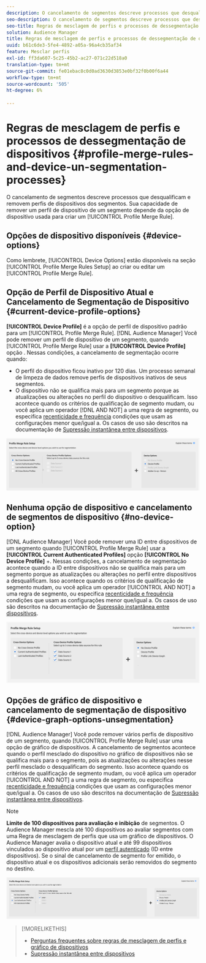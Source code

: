 ```yaml
---
description: O cancelamento de segmentos descreve processos que desqualificam e removem perfis de dispositivos dos segmentos. Sua capacidade de remover um perfil de dispositivo de um segmento depende da opção de dispositivo usada para criar uma Regra de mesclagem de perfis.
seo-description: O cancelamento de segmentos descreve processos que desqualificam e removem perfis de dispositivos dos segmentos. Sua capacidade de remover um perfil de dispositivo de um segmento depende da opção de dispositivo usada para criar uma Regra de mesclagem de perfis.
seo-title: Regras de mesclagem de perfis e processos de dessegmentação de dispositivos
solution: Audience Manager
title: Regras de mesclagem de perfis e processos de dessegmentação de dispositivos
uuid: b61c6de3-5fe4-4892-a05a-96a4cb35af34
feature: Mesclar perfis
exl-id: ff3da607-5c25-45b2-ac27-071c22d518a0
translation-type: tm+mt
source-git-commit: fe01ebac8c0d0ad3630d3853e0bf32f0b00f6a44
workflow-type: tm+mt
source-wordcount: '505'
ht-degree: 6%

---
```


# Regras de mesclagem de perfis e processos de dessegmentação de dispositivos {#profile-merge-rules-and-device-un-segmentation-processes}

O cancelamento de segmentos descreve processos que desqualificam e removem perfis de dispositivos dos segmentos. Sua capacidade de remover um perfil de dispositivo de um segmento depende da opção de dispositivo usada para criar um [!UICONTROL Profile Merge Rule].

## Opções de dispositivo disponíveis {#device-options}

Como lembrete, [!UICONTROL Device Options] estão disponíveis na seção [!UICONTROL Profile Merge Rules Setup] ao criar ou editar um [!UICONTROL Profile Merge Rule].

## Opção de Perfil de Dispositivo Atual e Cancelamento de Segmentação de Dispositivo {#current-device-profile-options}

**[!UICONTROL Device Profile]** é a opção de perfil de dispositivo padrão para um  [!UICONTROL Profile Merge Rule]. [!DNL Audience Manager] Você pode remover um perfil de dispositivo de um segmento, quando  [!UICONTROL Profile Merge Rule] usar a  **[!UICONTROL Device Profile]** opção . Nessas condições, a cancelamento de segmentação ocorre quando:

* O perfil do dispositivo ficou inativo por 120 dias. Um processo semanal de limpeza de dados remove perfis de dispositivos inativos de seus segmentos.
* O dispositivo não se qualifica mais para um segmento porque as atualizações ou alterações no perfil do dispositivo o desqualificam. Isso acontece quando os critérios de qualificação de segmento mudam, ou você aplica um operador [!DNL AND NOT] a uma regra de segmento, ou especifica [recenticidade e frequência](../segments/recency-and-frequency.md) condições que usam as configurações menor que/igual a. Os casos de uso são descritos na documentação de [Supressão instantânea entre dispositivos](instant-cross-device-suppression.md).

![somente dispositivo](assets/device-only.png)

## Nenhuma opção de dispositivo e cancelamento de segmentos de dispositivo {#no-device-option}

[!DNL Audience Manager] Você pode remover uma ID entre dispositivos de um segmento quando  [!UICONTROL Profile Merge Rule] usar a  **[!UICONTROL Current Authenticated Profiles]** opção  **[!UICONTROL No Device Profile]** +. Nessas condições, a cancelamento de segmentação acontece quando a ID entre dispositivos não se qualifica mais para um segmento porque as atualizações ou alterações no perfil entre dispositivos a desqualificam. Isso acontece quando os critérios de qualificação de segmento mudam, ou você aplica um operador [!UICONTROL AND NOT] a uma regra de segmento, ou especifica [recenticidade e frequência](../segments/recency-and-frequency.md) condições que usam as configurações menor que/igual a. Os casos de uso são descritos na documentação de [Supressão instantânea entre dispositivos](instant-cross-device-suppression.md).

![](assets/current-no-device.png)

## Opções de gráfico de dispositivo e cancelamento de segmentação de dispositivo {#device-graph-options-unsegmentation}

[!DNL Audience Manager] Você pode remover vários perfis de dispositivo de um segmento, quando  [!UICONTROL Profile Merge Rule] usar uma opção de gráfico de dispositivos. A cancelamento de segmentos acontece quando o perfil mesclado do dispositivo no gráfico de dispositivos não se qualifica mais para o segmento, pois as atualizações ou alterações nesse perfil mesclado o desqualificam do segmento. Isso acontece quando os critérios de qualificação de segmento mudam, ou você aplica um operador [!UICONTROL AND NOT] a uma regra de segmento, ou especifica [recenticidade e frequência](../segments/recency-and-frequency.md) condições que usam as configurações menor que/igual a. Os casos de uso são descritos na documentação de [Supressão instantânea entre dispositivos](instant-cross-device-suppression.md).

>[!NOTE]
>
>**Limite de 100 dispositivos para avaliação e inibição** de segmentos.
>O Audience Manager mescla até 100 dispositivos ao avaliar segmentos com uma Regra de mesclagem de perfis que usa um gráfico de dispositivos. O Audience Manager avalia o dispositivo atual e até 99 dispositivos vinculados ao dispositivo atual por um [perfil autenticado](../../reference/visitor-authentication-states.md) (ID entre dispositivos). Se o sinal de cancelamento de segmento for emitido, o dispositivo atual e os dispositivos adicionais serão removidos do segmento no destino.

![](assets/last-device-graph.png)

>[!MORELIKETHIS]
>
>* [Perguntas frequentes sobre regras de mesclagem de perfis e gráfico de dispositivos](../../faq/faq-profile-merge.md)
>* [Supressão instantânea entre dispositivos](instant-cross-device-suppression.md)

